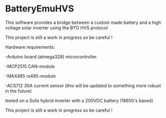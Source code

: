 # BatteryEmuHVS
This software provides a bridge between a custom made battery and a high voltage solar inverter using the BYD HVS protocol

This project is still a work in progress so be careful !


Hardware requirements:

-Arduino board (atmega328) microcontroller.

-MCP2515 CAN-module

-MAX485 rs485-module 

-ACS712 30A current sensor (this will be updated to something more robust in the future)



tested on a Solis hybrid inverter with a 200VDC battery (18650's based)

This project is still a work in progress so be careful !
